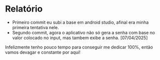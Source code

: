 # Relatório

- Primeiro commit eu subi a base em android studio, afinal era minha primeira tentativa nele.
- Segundo commit, agora o aplicativo não só gera a senha com base no valor colocado no input, mas tambem exibe a senha. [07/04/2025]


Infelizmente tenho pouco tempo para conseguir me dedicar 100%, então vamos devagar e constante por aqui!
